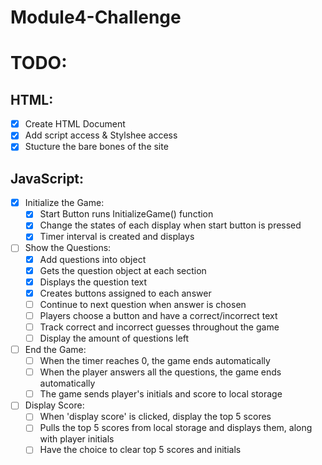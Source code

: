 # Module4-Challenge

# TODO:
## HTML:
- [x] Create HTML Document
- [x] Add script access & Stylshee access
- [x] Stucture the bare bones of the site

## JavaScript:
- [x] Initialize the Game:
    - [x] Start Button runs InitializeGame() function
    - [x] Change the states of each display when start button is pressed
    - [x] Timer interval is created and displays
- [ ] Show the Questions:
    - [X] Add questions into object
    - [X] Gets the question object at each section
    - [x] Displays the question text
    - [x] Creates buttons assigned to each answer
    - [ ] Continue to next question when answer is chosen
    - [ ] Players choose a button and have a correct/incorrect text
    - [ ] Track correct and incorrect guesses throughout the game
    - [ ] Display the amount of questions left
- [ ] End the Game:
    - [ ] When the timer reaches 0, the game ends automatically
    - [ ] When the player answers all the questions, the game ends automatically
    - [ ] The game sends player's initials and score to local storage
- [ ] Display Score:
    - [ ] When 'display score' is clicked, display the top 5 scores 
    - [ ] Pulls the top 5 scores from local storage and displays them, along with player initials
    - [ ] Have the choice to clear top 5 scores and initials
